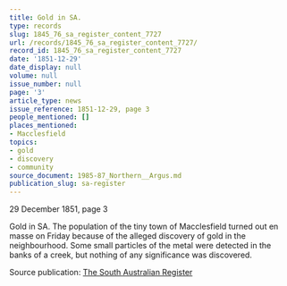 ```yaml
---
title: Gold in SA.
type: records
slug: 1845_76_sa_register_content_7727
url: /records/1845_76_sa_register_content_7727/
record_id: 1845_76_sa_register_content_7727
date: '1851-12-29'
date_display: null
volume: null
issue_number: null
page: '3'
article_type: news
issue_reference: 1851-12-29, page 3
people_mentioned: []
places_mentioned:
- Macclesfield
topics:
- gold
- discovery
- community
source_document: 1985-87_Northern__Argus.md
publication_slug: sa-register
---
```


29 December 1851, page 3

Gold in SA.  The population of the tiny town of Macclesfield turned out en masse on Friday because of the alleged discovery of gold in the neighbourhood.  Some small particles of the metal were detected in the banks of a creek, but nothing of any significance was discovered.

Source publication: [The South Australian Register](/publications/sa-register/)
